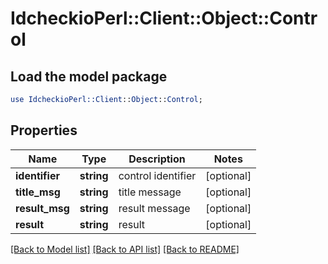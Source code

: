 # IdcheckioPerl::Client::Object::Control

## Load the model package
```perl
use IdcheckioPerl::Client::Object::Control;
```

## Properties
Name | Type | Description | Notes
------------ | ------------- | ------------- | -------------
**identifier** | **string** | control identifier | [optional] 
**title_msg** | **string** | title message | [optional] 
**result_msg** | **string** | result message | [optional] 
**result** | **string** | result | [optional] 

[[Back to Model list]](../README.md#documentation-for-models) [[Back to API list]](../README.md#documentation-for-api-endpoints) [[Back to README]](../README.md)


